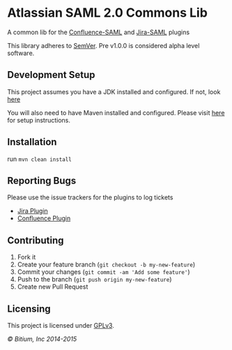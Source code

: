 # Atlassian SAML 2.0 Commons Lib

A common lib for the [Confluence-SAML](https://github.com/bitium/confluence-saml-plugin) and [Jira-SAML](https://github.com/bitium/jira-saml-plugin) plugins

This library adheres to [SemVer](http://semver.org). Pre v1.0.0 is considered alpha level software.

## Development Setup

This project assumes you have a JDK installed and configured. If not, look [here](https://developer.atlassian.com/display/DOCS/Set+up+the+SDK+Prerequisites+for+Linux+or+Mac)

You will also need to have Maven installed and configured. Please visit [here](https://maven.apache.org/run-maven/index.html) for setup instructions.

## Installation

run `mvn clean install`
  
## Reporting Bugs
Please use the issue trackers for the plugins to log tickets

  * [Jira Plugin](https://github.com/bitium/jira-saml-plugin/issues)
  * [Confluence Plugin](https://github.com/bitium/confluence-saml-plugin/issues) 

## Contributing

  1. Fork it
  2. Create your feature branch (`git checkout -b my-new-feature`)
  3. Commit your changes (`git commit -am 'Add some feature'`)
  4. Push to the branch (`git push origin my-new-feature`)
  5. Create new Pull Request

## Licensing
  This project is licensed under [GPLv3](LICENSE).


_&copy; Bitium, Inc 2014-2015_
